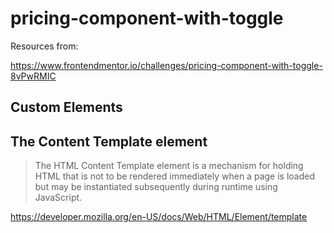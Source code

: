 # pricing-component-with-toggle

Resources from: 

https://www.frontendmentor.io/challenges/pricing-component-with-toggle-8vPwRMIC

## Custom Elements



## The Content Template element
  
> The HTML Content Template element is a mechanism for holding HTML that is not to be rendered immediately when a page is loaded but may be instantiated subsequently during runtime using JavaScript.


https://developer.mozilla.org/en-US/docs/Web/HTML/Element/template
